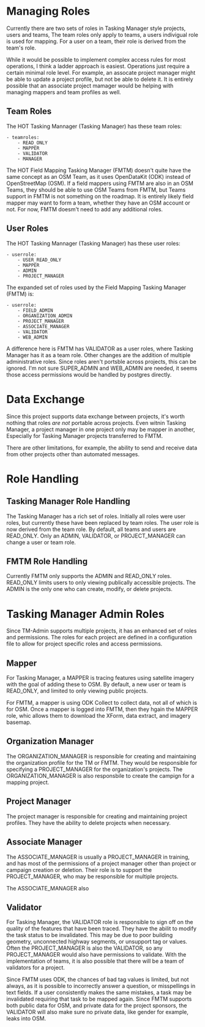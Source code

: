 # Managing Roles

Currently there are two sets of roles in Tasking Manager style
projects, users and teams, The team roles only apply to teams, a
users indivigual role is used for mapping. For a user on a team, their
role is derived from the team's role.

While it would be possible to implement complex access rules for most
operations, I think a ladder approach is easiest. Operations just
require a certain minimal role level. For example, an assocate
project manager might be able to update a project profile, but not be
able to delete it. It is entirely possible that an associate project
mamager would be helping with managing mappers and team profiles as
well.

## Team Roles

The HOT Tasking Mannager (Tasking Manager) has these team roles:

	- teamroles:
		- READ_ONLY
		- MAPPER
		- VALIDATOR
		- MANAGER

The HOT Field Mapping Tasking Manager (FMTM) doesn't quite have the
same concept as an OSM Team, as it uses OpenDataKit (ODK) instead of
OpenStreetMap (OSM). If a field mappers using FMTM are also in an OSM
Teams, they should be able to use OSM Teams from FMTM, but Teams
support in FMTM is not something on the roadmap. It is entirely likely
field mapper may want to form a team, whether they have an OSM account
or not. For now, FMTM doesm't need to add any additional roles. 

## User Roles

The HOT Tasking Mannager (Tasking Manager) has these user roles:

	- userrole:
		- USER_READ_ONLY
		- MAPPER
		- ADMIN
		- PROJECT_MANAGER

The expanded set of roles used by the Field Mapping Tasking Manager
(FMTM) is:

	- userrole:
		- FIELD_ADMIN
		- ORGANIZATION_ADMIN
		- PROJECT_MANAGER
		- ASSOCIATE_MANAGER
		- VALIDATOR
		- WEB_ADMIN

A difference here is FMTM has VALIDATOR as a user roles, where Tasking
Manager has it as a team role. Other changes are the addition of
multiple administrative roles. Since roles aren't portsble across
projects, this can be ignored. I'm not sure SUPER_ADMIN and
WEB_ADMIN are needed, it seems those access permissions would be
handled by postgres directly.

# Data Exchange

Since this project supports data exchange between projects, it's worth
nothing that roles *are not* portable across projects. Even witnin Tasking Manager,
a project manager in one project only may be  mapper in another,
Especially for Tasking Manager projects transferred to FMTM.

There are other limitations, for example, the ability to send and
receive data from other projects other than automated messages.

# Role Handling

## Tasking Manager Role Handling

The Tasking Manager has a rich set of roles. Initially all roles were
user roles, but currently these have been replaced by team roles. The
user role is now derived from the team role. By default, all teams and
users are READ_ONLY. Only an ADMIN, VALIDATOR, or PROJECT_MANAGER
can change a user or team role.

## FMTM Role Handling

Currently FMTM only supports the ADMIN and READ_ONLY roles. READ_ONLY
limits users to only viewing publically accessible projects. The ADMIN
is the only one who can create, modify, or delete projects.

# Tasking Manager Admin Roles

Since TM-Admin supports multiple projects, it has an
enhanced set of roles and permissions. The roles for each project are
defined in a configuration file to allow for project specific roles
and access permissions.

## Mapper

For Tasking Manager, a MAPPER is tracing features using satellite
imagery with the goal of adding these to OSM. By default, a new user
or team is READ_ONLY, and limited to only viewing public projects.

For FMTM, a mapper is using ODK Collect to collect data, not all of
which is for OSM. Once a mapper is logged into FMTM, then they hgain
the MAPPER role, whic allows them to download the XForm, data extract,
and imagery basemap.

## Organization Manager

The ORGANIZATION_MANAGER is responsible for creating and maintaining
the organization profile for the TM or FMTM. They would be
responsible for specifying a PROJECT_MANAGER for the organization's
projects. The ORGANIZATION_MANAGER is also responsbile to create the
campign for a mapping project.

## Project Manager

The project manager is responsible for creating and maintaining
project profiles. They have the ability to delete projects when
necessary.

## Associate Manager

The ASSOCIATE_MANAGER is usually a PROJECT_MANAGER in training, and
has most of the permissions of a project manager other than project
or campaign creation or deletion. Their role is to support the
PROJECT_MANAGER, who may be responsible for multiple projects.

The ASSOCIATE_MANAGER also 

## Validator

For Tasking Manager, the VALIDATOR role is responsible to sign off on
the quality of the features that have been traced. They have the
abilit to modify the task status to be invalidated. This may be due to
poor building geometry, unconnected highway segments, or unsupport tag
or values. Often the PROJECT_MANAGER is also the VALIDATOR, so any
PROJECT_MANAGER would also have permissions to validate. With the
implementation of teams, it is also possible that there will be a team
of validators for a project.

Since FMTM uses ODK, the chances of bad tag values is limited, but
not always, as it is possible to incorrectly answer a question, or
misspellings in text fields. If a user consistently makes the same
mistakes, a task may be invalidated requiring that task to be mapped
again. Since FMTM supports both public data for OSM, and private data
for the project sponsors, the VALIDATOR will also make sure no private
data, like gender for example, leaks into OSM.
